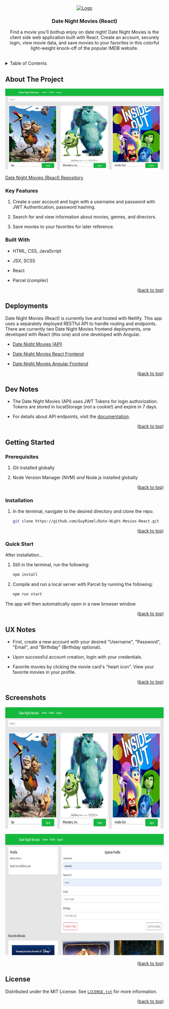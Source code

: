 <!-- Markdown syntax here: https://www.markdownguide.org/basic-syntax/ -->
<a id="readme-top"></a>
<br />

<div align="center">
  <a href="https://guyrimel.github.io/Portfolio-Site/index.html">
    <img src="img/RLogoNoName.ico" alt="Logo" width="80" height="80">
  </a>

  <h3 align="center">Date Night Movies (React)</h3>

  <p align="center">
    Find a movie you'll <em>both</em>up enjoy on date night! Date Night Movies is the client side web application built with React. Create an account, securely login, view movie data, and save movies to your favorites in this colorful light-weight knock-off of the popular IMDB website.
  </p>
</div>
<br />

<!-- TABLE OF CONTENTS -->

<details>
  <summary>Table of Contents</summary>
  <ol>
    <li>
      <a href="#about-the-project">About The Project</a>
      <ul>
        <li><a href="#key-features">Key Features</a></li>
        <li><a href="#built-with">Built With</a></li>
        <li><a href="#deployments">Deployments</a></li>
        <li><a href="#dev-notes">Dev Notes</a></li>
      </ul>
    </li>
    <li>
      <a href="#getting-started">Getting Started</a>
      <ul>
        <li><a href="#prerequisites">Prerequisites</a></li>
        <li><a href="#installation">Installation</a></li>
        <li><a href="#quick-start">Quick Start</a></li>
        <li><a href="#ux-notes">UX Notes</a></li>
      </ul>
    </li>
    <li><a href="#license">License</a></li>
  </ol>
</details>

<!-- ABOUT THE PROJECT -->

## About The Project

<!-- SCREENSHOT -->

<img
  alt="Primary Screenshot"
  src="img/screenshots/screenshot00.png"
  style="height: 16rem; width: auto;"
/>

[Date Night Movies (React) Repository](https://github.com/GuyRimel/Date-Night-Movies-React)

<!-- KEY FEATURES -->

### Key Features

1. Create a user account and login with a username and password with JWT Authentication, password hashing.

2. Search for and view information about movies, genres, and directors.

3. Save movies to your favorites for later reference.

<!-- BUILT WITH -->

### Built With

- HTML, CSS, JavaScript

- JSX, SCSS

- React

- Parcel (compiler)

<p align="right">(<a href="#readme-top">back to top</a>)</p>

<!-- DEPLOYMENTS -->
## Deployments

Date Night Movies (React) is currently live and hosted with Netlify. This app uses a separately deployed RESTful API to handle routing and endpoints. There are currently two Date Night Movies frontend deployments, one developed with React (this one) and one developed with Angular.

- [Date Night Movies (API)](https://datenightmovies.herokuapp.com/)

- [Date Night Movies React Frontend](https://datenightmovies.netlify.app/)

- [Date Night Movies Angular Frontend](https://guyrimel.github.io/Date-Night-Movies-Angular/)

<p align="right">(<a href="#readme-top">back to top</a>)</p>

<!-- DEV NOTES -->

## Dev Notes

- The Date Night Movies (API) uses JWT Tokens for login authorization. Tokens are stored in localStorage (not a cookie!) and expire in 7 days.

- For details about API endpoints, visit the <a href="https://datenightmovies.herokuapp.com/documentation" target="_blank">documentation</a>.

<p align="right">(<a href="#readme-top">back to top</a>)</p>

<!-- GETTING STARTED -->

## Getting Started

<!-- PREREQUISITES -->

### Prerequisites

1. Git installed globally

2. Node Version Manager (NVM) *and* Node.js installed globally


<p align="right">(<a href="#readme-top">back to top</a>)</p>

<!-- INSTALLATION -->

### Installation

1. In the terminal, navigate to the desired directory and clone the repo.

   ```sh
   git clone https://github.com/GuyRimel/Date-Night-Movies-React.git
   ```

<p align="right">(<a href="#readme-top">back to top</a>)</p>

<!-- QUICK START -->

### Quick Start

After installation...

1. Still in the terminal, run the following:

   ```sh
   npm install
   ```

2. Compile and run a local server with Parcel by running the following:

   ```sh
   npm run start
   ```

The app will then automatically open in a new browser window.

<p align="right">(<a href="#readme-top">back to top</a>)</p>

<!-- UX NOTES -->

## UX Notes

- First, create a new account with your desired "Username", "Password", "Email", and "Birthday" (Birthday optional).

- Upon successful account creation, login with your credentials.

- Favorite movies by clicking the movie card's "heart icon". View your favorite movies in your profile.

<p align="right">(<a href="#readme-top">back to top</a>)</p>

<!-- SCREENSHOTS -->
## Screenshots

<img
  src="img/screenshots/screenshot00.png"
  alt="screenshot"
  style="height: 24rem; width: auto;"
/>

<img
  src="img/screenshots/screenshot01.png"
  alt="screenshot"
  style="height: 24rem; width: auto;"
/>

<p align="right">(<a href="#readme-top">back to top</a>)</p>

<!-- LICENSE -->
## License

Distributed under the MIT License. See <a href="LICENSE.txt" target="_blank">`LICENSE.txt`</a> for more information.

<p align="right">(<a href="#readme-top">back to top</a>)</p>
